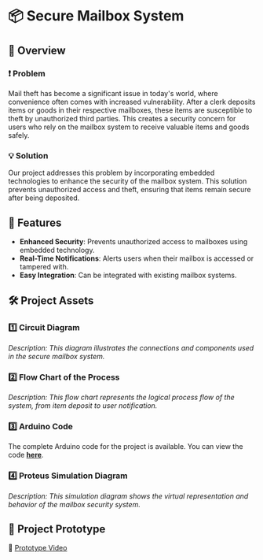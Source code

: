 # 📦 Secure Mailbox System

## 📝 Overview
### ❗ Problem
Mail theft has become a significant issue in today's world, where convenience often comes with increased vulnerability. After a clerk deposits items or goods in their respective mailboxes, these items are susceptible to theft by unauthorized third parties. This creates a security concern for users who rely on the mailbox system to receive valuable items and goods safely.

### 💡 Solution
Our project addresses this problem by incorporating embedded technologies to enhance the security of the mailbox system. This solution prevents unauthorized access and theft, ensuring that items remain secure after being deposited.

## 🚀 Features
- **Enhanced Security**: Prevents unauthorized access to mailboxes using embedded technology.
- **Real-Time Notifications**: Alerts users when their mailbox is accessed or tampered with.
- **Easy Integration**: Can be integrated with existing mailbox systems.

## 🛠️ Project Assets

### 1️⃣ Circuit Diagram
*Description: This diagram illustrates the connections and components used in the secure mailbox system.*

### 2️⃣ Flow Chart of the Process
*Description: This flow chart represents the logical process flow of the system, from item deposit to user notification.*

### 3️⃣ Arduino Code
The complete Arduino code for the project is available. You can view the code [**here**](https://github.com/denuwan-yasodhana/TechPost-Guardian/blob/main/SmartMailbox.ino).

### 4️⃣ Proteus Simulation Diagram
*Description: This simulation diagram shows the virtual representation and behavior of the mailbox security system.*

## 🧪 Project Prototype
🔗 [Prototype Video](https://github.com/denuwan-yasodhana/TechPost-Guardian/assets/110303643/c5fbe003-70f8-4c96-8c50-112d6ef7ac3f)





